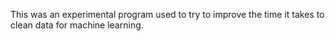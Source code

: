 This was an experimental program used to try to improve the time it takes to clean data for machine learning. 
